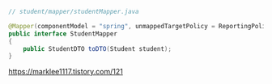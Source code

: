 ```java
// student/mapper/studentMapper.java

@Mapper(componentModel = "spring", unmappedTargetPolicy = ReportingPolicy.IGNORE) 
public interface StudentMapper 
{ 
	public StudentDTO toDTO(Student student); 
}
```
https://marklee1117.tistory.com/121